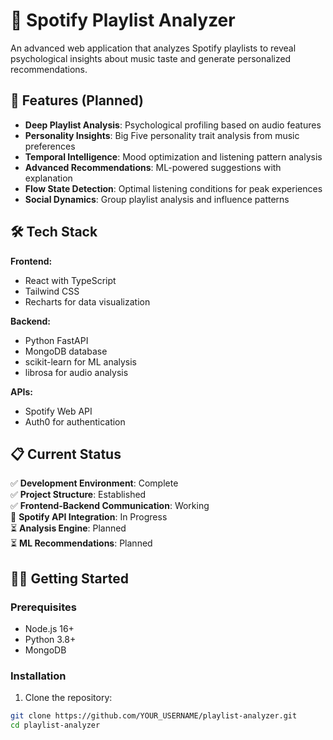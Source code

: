 # 🎵 Spotify Playlist Analyzer

An advanced web application that analyzes Spotify playlists to reveal psychological insights about music taste and generate personalized recommendations.

## 🚀 Features (Planned)

- **Deep Playlist Analysis**: Psychological profiling based on audio features
- **Personality Insights**: Big Five personality trait analysis from music preferences  
- **Temporal Intelligence**: Mood optimization and listening pattern analysis
- **Advanced Recommendations**: ML-powered suggestions with explanation
- **Flow State Detection**: Optimal listening conditions for peak experiences
- **Social Dynamics**: Group playlist analysis and influence patterns

## 🛠️ Tech Stack

**Frontend:**
- React with TypeScript
- Tailwind CSS
- Recharts for data visualization

**Backend:**
- Python FastAPI
- MongoDB database
- scikit-learn for ML analysis
- librosa for audio analysis

**APIs:**
- Spotify Web API
- Auth0 for authentication

## 📋 Current Status

✅ **Development Environment**: Complete  
✅ **Project Structure**: Established  
✅ **Frontend-Backend Communication**: Working  
🔄 **Spotify API Integration**: In Progress  
⏳ **Analysis Engine**: Planned  
⏳ **ML Recommendations**: Planned  

## 🏃‍♂️ Getting Started

### Prerequisites
- Node.js 16+
- Python 3.8+
- MongoDB

### Installation

1. Clone the repository:
```bash
git clone https://github.com/YOUR_USERNAME/playlist-analyzer.git
cd playlist-analyzer